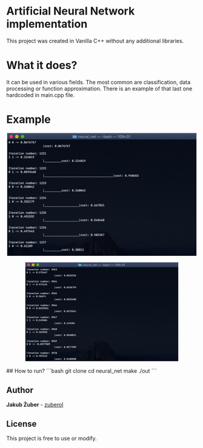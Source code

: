 # Artificial Neural Network implementation
This project was created in Vanilla C++ without any additional libraries.

# What it does?
It can be used in various fields. The most common are classification, data processing or function approximation. There is an example of that last one hardcoded in main.cpp file.

# Example
<p align="center" display="block">
  <img src="./photos/1.png" width="500" alt="example photo num 1">
</p>
<p align="center" display="block">
  <img src="./photos/2.png" width="80%" alt="example photo num 1">
</p>
## How to run?
```bash
git clone 
cd neural_net
make
./out
```

## Author
**Jakub Żuber** - [zuberol](https://github.com/zuberol)

## License
This project is free to use or modify.
